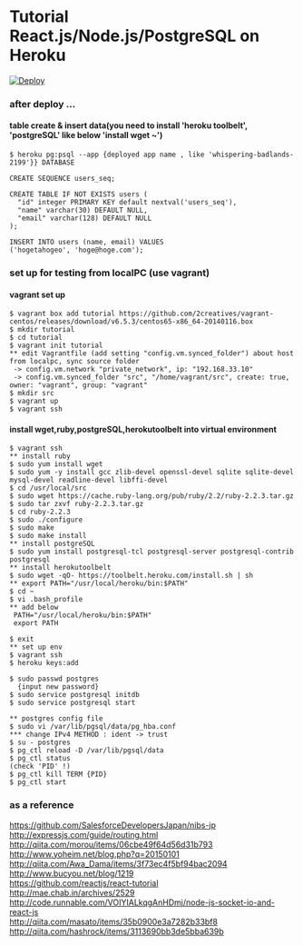 # Tutorial React.js/Node.js/PostgreSQL on Heroku

[![Deploy](https://www.herokucdn.com/deploy/button.png)](https://heroku.com/deploy)

### after deploy ...
#### table create & insert data(you need to install 'heroku toolbelt', 'postgreSQL' like below 'install wget ~')

    $ heroku pg:psql --app {deployed app name , like 'whispering-badlands-2199'}} DATABASE
    
    CREATE SEQUENCE users_seq;
    
    CREATE TABLE IF NOT EXISTS users (
      "id" integer PRIMARY KEY default nextval('users_seq'),
      "name" varchar(30) DEFAULT NULL,
      "email" varchar(128) DEFAULT NULL
    );
    
    INSERT INTO users (name, email) VALUES
    ('hogetahogeo', 'hoge@hoge.com');

### set up for testing from localPC (use vagrant)
#### vagrant set up

    $ vagrant box add tutorial https://github.com/2creatives/vagrant-centos/releases/download/v6.5.3/centos65-x86_64-20140116.box
    $ mkdir tutorial
    $ cd tutorial
    $ vagrant init tutorial
    ** edit Vagrantfile (add setting "config.vm.synced_folder") about host from localpc, sync source folder
     -> config.vm.network "private_network", ip: "192.168.33.10"
     -> config.vm.synced_folder "src", "/home/vagrant/src", create: true, owner: "vagrant", group: "vagrant"
    $ mkdir src
    $ vagrant up
    $ vagrant ssh

#### install wget,ruby,postgreSQL,herokutoolbelt into virtual environment 

    $ vagrant ssh
    ** install ruby
    $ sudo yum install wget
    $ sudo yum -y install gcc zlib-devel openssl-devel sqlite sqlite-devel mysql-devel readline-devel libffi-devel
    $ cd /usr/local/src
    $ sudo wget https://cache.ruby-lang.org/pub/ruby/2.2/ruby-2.2.3.tar.gz
    $ sudo tar zxvf ruby-2.2.3.tar.gz
    $ cd ruby-2.2.3
    $ sudo ./configure
    $ sudo make
    $ sudo make install
    ** install postgreSQL
    $ sudo yum install postgresql-tcl postgresql-server postgresql-contrib postgresql
    ** install herokutoolbelt
    $ sudo wget -qO- https://toolbelt.heroku.com/install.sh | sh
    ** export PATH="/usr/local/heroku/bin:$PATH"
    $ cd ~
    $ vi .bash_profile
    ** add below
     PATH="/usr/local/heroku/bin:$PATH"
     export PATH
    
    $ exit
    ** set up env
    $ vagrant ssh
    $ heroku keys:add
    
    $ sudo passwd postgres
      {input new password}
    $ sudo service postgresql initdb
    $ sudo service postgresql start
    
    ** postgres config file
    $ sudo vi /var/lib/pgsql/data/pg_hba.conf
    *** change IPv4 METHOD : ident -> trust
    $ su - postgres
    $ pg_ctl reload -D /var/lib/pgsql/data
    $ pg_ctl status
    (check 'PID' !)
    $ pg_ctl kill TERM {PID}
    $ pg_ctl start

### as a reference
https://github.com/SalesforceDevelopersJapan/nibs-jp  
http://expressjs.com/guide/routing.html  
http://qiita.com/morou/items/06cbe49f64d56d31b793  
http://www.yoheim.net/blog.php?q=20150101  
http://qiita.com/Awa_Dama/items/3f73ec4f5bf94bac2094  
http://www.bucyou.net/blog/1219  
https://github.com/reactjs/react-tutorial  
http://mae.chab.in/archives/2529  
http://code.runnable.com/VOIYIALkqgAnHDmj/node-js-socket-io-and-react-js  
http://qiita.com/masato/items/35b0900e3a7282b33bf8  
http://qiita.com/hashrock/items/3113690bb3de5bba639b  
